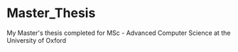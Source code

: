 # Master_Thesis
My Master's thesis completed for MSc - Advanced Computer Science at the University of Oxford
